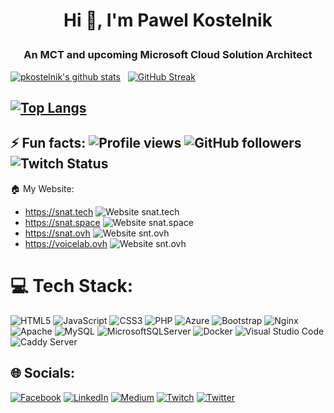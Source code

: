 # <p align="center">Hi 👋, I'm Pawel Kostelnik</p>
### <p align="center">An MCT and upcoming Microsoft Cloud Solution Architect</p>

[![pkostelnik's github stats](https://github-readme-stats.vercel.app/api?username=pkostelnik&theme=chartreuse-dark&show_icons=true)](https://github.com/anuraghazra/github-readme-stats) &nbsp; [![GitHub Streak](https://streak-stats.demolab.com?user=pkostelnik&theme=chartreuse-dark)](https://git.io/streak-stats)

 [![Top Langs](https://github-readme-stats.vercel.app/api/top-langs/?username=pkostelnik&theme=chartreuse-dark)](https://github.com/anuraghazra/github-readme-stats)
 --
 ⚡ Fun facts: ![Profile views](https://gpvc.arturio.dev/pkostelnik) ![GitHub followers](https://img.shields.io/github/followers/pkostelnik?style=plastic) ![Twitch Status](https://img.shields.io/twitch/status/sulvain?style=plastic)
 --
 🏠 My Website: 
 - https://snat.tech ![Website snat.tech](https://img.shields.io/website?down_color=red&down_message=offline&style=plastic&up_color=green&up_message=online&url=https%3A%2F%2Fsnat.tech)
 - https://snat.space ![Website snat.space](https://img.shields.io/website?down_color=red&down_message=offline&style=plastic&up_color=green&up_message=online&url=https%3A%2F%2Fsnat.space)
 - https://snat.ovh ![Website snt.ovh](https://img.shields.io/website?down_color=red&down_message=offline&style=plastic&up_color=green&up_message=online&url=https%3A%2F%2Fsnat.ovh)
 - https://voicelab.ovh ![Website snt.ovh](https://img.shields.io/website?down_color=red&down_message=offline&style=plastic&up_color=green&up_message=online&url=https%3A%2F%2Fvoicelab.ovh)

# 💻 Tech Stack:
![HTML5](https://img.shields.io/badge/html5-%23E34F26.svg?style=plastic&logo=html5&logoColor=white) ![JavaScript](https://img.shields.io/badge/javascript-%23323330.svg?style=plastic&logo=javascript&logoColor=%23F7DF1E) ![CSS3](https://img.shields.io/badge/css3-%231572B6.svg?style=plastic&logo=css3&logoColor=white) ![PHP](https://img.shields.io/badge/php-%23777BB4.svg?style=plastic&logo=php&logoColor=white) ![Azure](https://img.shields.io/badge/azure-%230072C6.svg?style=plastic&logo=azure-devops&logoColor=white) ![Bootstrap](https://img.shields.io/badge/bootstrap-%23563D7C.svg?style=plastic&logo=bootstrap&logoColor=white) ![Nginx](https://img.shields.io/badge/nginx-%23009639.svg?style=plastic&logo=nginx&logoColor=white) ![Apache](https://img.shields.io/badge/apache-%23D42029.svg?style=plastic&logo=apache&logoColor=white) ![MySQL](https://img.shields.io/badge/mysql-%2300f.svg?style=plastic&logo=mysql&logoColor=white) ![MicrosoftSQLServer](https://img.shields.io/badge/Microsoft%20SQL%20Sever-CC2927?style=plastic&logo=microsoft%20sql%20server&logoColor=white) ![Docker](https://img.shields.io/badge/docker-%230db7ed.svg?style=plastic&logo=docker&logoColor=white) ![Visual Studio Code](https://img.shields.io/badge/visual%20studio%20code-%230078d7.svg?logo=visual-studio-code&logoColor=white&style=plastic) ![Caddy Server](https://badgen.net/badge/caddyserver/hosted/green)

## 🌐 Socials:
[![Facebook](https://img.shields.io/badge/Facebook-%231877F2.svg?logo=Facebook&logoColor=white)](https://facebook.com/pawelkostelnik) [![LinkedIn](https://img.shields.io/badge/LinkedIn-%230077B5.svg?logo=linkedin&logoColor=white)](https://linkedin.com/in/pkostelnik) [![Medium](https://img.shields.io/badge/Medium-12100E?logo=medium&logoColor=white)](https://medium.com/@pkostelnik) [![Twitch](https://img.shields.io/badge/Twitch-%239146FF.svg?logo=Twitch&logoColor=white)](https://twitch.tv/sulvain) [![Twitter](https://img.shields.io/badge/Twitter-%231DA1F2.svg?logo=Twitter&logoColor=white)](https://twitter.com/tsiwo) 

